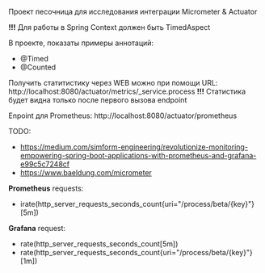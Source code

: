 Проект песочница для исследования интеграции Micrometer & Actuator

**!!!** Для работы в Spring Context должен быть TimedAspect

В проекте, показаты примеры аннотаций:
 - @Timed
 - @Counted

Получить статитистику через WEB можно при помощи URL: http://localhost:8080/actuator/metrics/_service.process
**!!!** Статистика будет видна только после первого вызова endpoint

Enpoint для Prometheus: http://localhost:8080/actuator/prometheus


TODO:
- https://medium.com/simform-engineering/revolutionize-monitoring-empowering-spring-boot-applications-with-prometheus-and-grafana-e99c5c7248cf
- https://www.baeldung.com/micrometer

**Prometheus** requests:
 - irate(http_server_requests_seconds_count{uri="/process/beta/{key}"}[5m])

**Grafana** request:
 - rate(http_server_requests_seconds_count[5m])
 - rate(http_server_requests_seconds_count{uri="/process/beta/{key}"}[1m])
